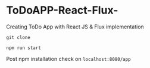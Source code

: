 # ToDoAPP-React-Flux-
Creating ToDo App with React JS &amp; Flux implementation

``` git clone ```


```npm run start```

Post npm installation check on  `localhost:8080/app`
